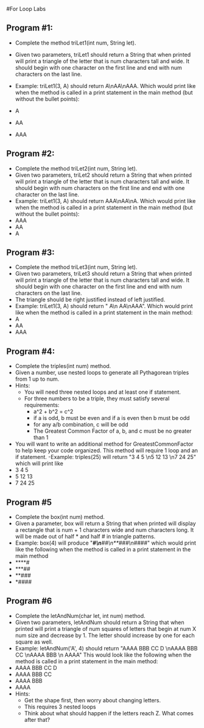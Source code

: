 #For Loop Labs

## Program #1: 
- Complete the method triLet1(int num, String let).  
- Given two parameters, triLet1 should return a String that when printed will print a triangle of the letter that is num characters tall and wide.  It should begin with one character on the first line and end with num characters on the last line. 
- Example:  triLet1(3, A) should return A\nAA\nAAA. Which would print like when the method is called in a print statement in the main method (but without the bullet points):

- A
- AA
- AAA

## Program #2:
- Complete the method triLet2(int num, String let).  
- Given two parameters, triLet2 should return a String that when printed will print a triangle of the letter that is num characters tall and wide.  It should begin with num characters on the first line and end with one character on the last line. 
- Example:  triLet1(3, A) should return AAA\nAA\nA. Which would print like when the method is called in a print statement in the main method  (but without the bullet points):
- AAA
- AA
- A


## Program #3:
- Complete the method triLet3(int num, String let).  
- Given two parameters, triLet3 should return a String that when printed will print a triangle of the letter that is num characters tall and wide.  It should begin with one character on the first line and end with num characters on the last line. 
- The triangle should be right justified instead of left justified.
- Example:  triLet1(3, A) should return "  A\n AA\nAAA". Which would print like when the method is called in a print statement in the main method:
-   A
-  AA
- AAA

## Program #4:
- Complete the triples(int num) method.
- Given a number, use nested loops to generate all Pythagorean triples from 1 up to num.  
- Hints: 
  - You will need three nested loops and at least one if statement. 
  - For three numbers to be a triple, they must satisfy several requirements:
      - a^2 + b^2 = c^2
      - if a is odd, b must be even and if a is even then b must be odd
      - for any a/b combination, c will be odd
      - The Greatest Common Factor of a, b, and c must be no greater than 1
- You will want to write an additional method for GreatestCommonFactor to help keep your code organized.  This method will require 1 loop and an if statement.
-Example: triples(25) will return "3 4 5 \n5 12 13 \n7 24 25" which will print like
- 3 4 5
- 5 12 13
- 7 24 25

## Program #5
- Complete the box(int num) method.
- Given a parameter, box will return a String that when printed will display a rectangle that is num + 1 characters wide and num characters long.  It will be made out of half * and half # in triangle patterns.
- Example: box(4) will produce "****#\n***##\n**###\n*####"  which would print like the following when the method is called in a print statement in the main method
- ****#
- ***##
- **###
- *####
  
## Program #6
- Complete the letAndNum(char let, int num) method.
- Given two parameters, letAndNum should return a String that when printed will print a triangle of num squares of letters that begin at num X num size and decrease by 1.  The letter should increase by one for each square as well. 
- Example:  letAndNum('A', 4) should return "AAAA BBB CC D \nAAAA BBB CC \nAAAA BBB \n AAAA"  This would look like the following when the method is called in a print statement in the main method:
- AAAA BBB CC D
- AAAA BBB CC
- AAAA BBB
- AAAA
- Hints: 
   - Get the shape first, then worry about changing letters.
   - This requires 3 nested loops
   - Think about what should happen if the letters reach Z.  What comes after that?
